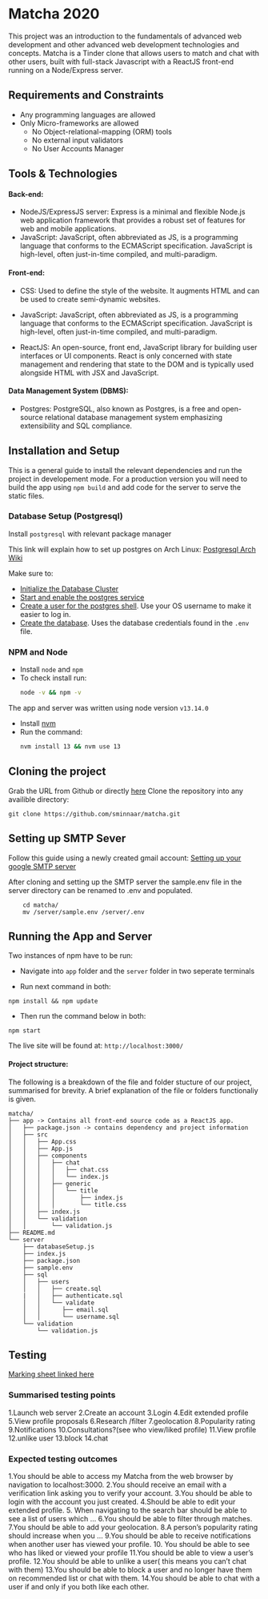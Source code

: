 # Matcha 2020
This project was an introduction to the fundamentals of advanced web development and other advanced web development technologies and concepts.
Matcha is a Tinder clone that allows users to match and chat with other users, built with full-stack Javascript with a ReactJS front-end running on a Node/Express 
server.

## Requirements and Constraints
- Any programming languages are allowed
- Only Micro-frameworks are allowed
    - No Object-relational-mapping (ORM) tools 
    - No external input validators
    - No User Accounts Manager

## Tools & Technologies

#### Back-end:
- NodeJS/ExpressJS server:  Express is a minimal and flexible Node.js web application framework that provides a robust set of features for web and mobile applications. 
- JavaScript: JavaScript, often abbreviated as JS, is a programming language that conforms to the ECMAScript specification. JavaScript is high-level, often just-in-time compiled, and multi-paradigm.

#### Front-end:
- CSS: Used to define the style of the website. It augments HTML and can be used to create semi-dynamic websites.

- JavaScript: JavaScript, often abbreviated as JS, is a programming language that conforms to the ECMAScript specification. JavaScript is high-level, often just-in-time compiled, and multi-paradigm.
- ReactJS: An open-source, front end, JavaScript library for building user interfaces or UI components. React is only concerned with state management and rendering that state to the DOM and is typically used alongside HTML with JSX and JavaScript.

#### Data Management System (DBMS):

- Postgres: PostgreSQL, also known as Postgres, is a free and open-source relational database management system emphasizing extensibility and SQL compliance.

## Installation and Setup
This is a general guide to install the relevant dependencies and run the project in developement mode.
For a production version you will need to build the app using `npm build` and add code for the server to serve the static files.

### Database Setup (Postgresql)
Install `postgresql` with relevant package manager

This link will explain how to set up postgres on Arch Linux: [Postgresql Arch Wiki](https://wiki.archlinux.org/index.php/PostgreSQL)

Make sure to:
- [Initialize the Database Cluster](https://wiki.archlinux.org/index.php/PostgreSQL)
- [Start and enable the postgres service](https://wiki.archlinux.org/index.php/Systemd#Using_units)
- [Create a user for the postgres shell](https://wiki.archlinux.org/index.php/PostgreSQL). Use your OS username to make it easier to log in.
- [Create the database](https://wiki.archlinux.org/index.php/PostgreSQL). Uses the database credentials found in the `.env` file.

### NPM and Node
- Install `node` and `npm`
- To check install run:
	```bash
	node -v && npm -v
	```
The app and server was written using node version `v13.14.0`
- Install [nvm](https://github.com/nvm-sh/nvm)
- Run the command:
	```bash
	nvm install 13 && nvm use 13
	```

## Cloning the project
Grab the URL from Github or directly [here](https://github.com/sminnaar/matcha.git)
Clone the repository into any availible directory:
```
git clone https://github.com/sminnaar/matcha.git
```

## Setting up SMTP Sever

Follow this guide using a newly created gmail account:
    [Setting up your google SMTP server](https://www.siteground.com/kb/google_free_smtp_server/)

After cloning and setting up the SMTP server the sample.env file in the server directory can be renamed to .env and populated.
```
    cd matcha/
    mv /server/sample.env /server/.env
```

## Running the App and Server
Two instances of npm have to be run:
- Navigate into `app` folder and the `server` folder in two seperate terminals

- Run next command in both:
```
npm install && npm update
```
- Then run the command below in both:
```
npm start
```
The live site will be found at: `http://localhost:3000/`

#### Project structure:
The following is a breakdown of the file and folder stucture of our project, summarised for brevity. A brief explanation of the file or folders functionaliy is given.
```
matcha/
├── app -> Contains all front-end source code as a ReactJS app. 
│   ├── package.json -> contains dependency and project information
│   ├── src
│   │   ├── App.css
│   │   ├── App.js
│   │   ├── components
│   │   │   ├── chat
│   │   │   │   ├── chat.css
│   │   │   │   └── index.js
│   │   │   ├── generic
│   │   │   │   └── title
│   │   │   │       ├── index.js
│   │   │   │       └── title.css
│   │   ├── index.js
│   │   └── validation
│   │       └── validation.js
├── README.md
└── server
    ├── databaseSetup.js
    ├── index.js
    ├── package.json
    ├── sample.env
    ├── sql
    │   ├── users
    │   │   ├── create.sql
    |   │   ├── authenticate.sql
    │   │   └── validate
    │   │      ├── email.sql
    │   │      └── username.sql
    └── validation
        └── validation.js
```

## Testing
[Marking sheet linked here](https://github.com/tcajee/camagru/blob/master/camagru.pdf)

### Summarised testing points
1.Launch web server
2.Create an account
3.Login
4.Edit extended profile
5.View profile proposals
6.Research /filter
7.geolocation
8.Popularity rating
9.Notifications
10.Consultations?(see who view/liked profile)
11.View profile
12.unlike user
13.block
14.chat

### Expected testing outcomes
1.You should be able to access my Matcha from the web browser by navigation to localhost:3000.
2.You should receive an email with a verification link asking you to verify your account.
3.You should be able to login with the account you just created.
4.Should be able to edit your extended profile.
5. When navigating to the search bar should be able to see a list of users which …
6.You should be able to filter through matches.
7.You should be able to add your geolocation.
8.A person’s popularity rating should increase when you …
9.You should be able to receive notifications when another user has viewed your profile.
10. You should be able to see who has liked or viewed your profile
11.You should be able to view a user’s profile.
12.You should be able to unlike a user( this means you can’t chat with them)
13.You should be able to block a user and no longer have them on recommended list or chat with them.
14.You should be able to chat with a user if and only if you both like each other.
